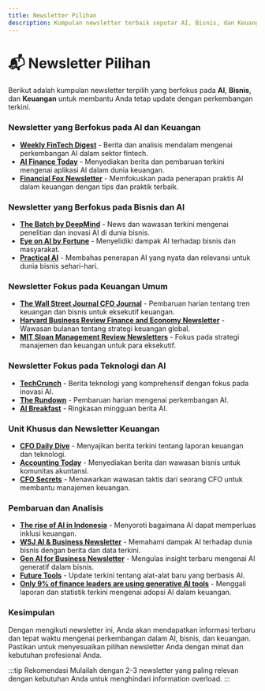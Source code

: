 ```yaml
---
title: Newsletter Pilihan
description: Kumpulan newsletter terbaik seputar AI, Bisnis, dan Keuangan
---
```


# 📬 Newsletter Pilihan

Berikut adalah kumpulan newsletter terpilih yang berfokus pada **AI**, **Bisnis**, dan **Keuangan** untuk membantu Anda tetap update dengan perkembangan terkini.

### Newsletter yang Berfokus pada AI dan Keuangan

* **[Weekly FinTech Digest](https://www.solving-finance.com/post/3-finance-ai-newsletters)** - Berita dan analisis mendalam mengenai perkembangan AI dalam sektor fintech.
* **[AI Finance Today](https://www.aifinancetoday.com)** - Menyediakan berita dan pembaruan terkini mengenai aplikasi AI dalam dunia keuangan.
* **[Financial Fox Newsletter](https://www.financialfox.com/newsletter)** - Memfokuskan pada penerapan praktis AI dalam keuangan dengan tips dan praktik terbaik.

### Newsletter yang Berfokus pada Bisnis dan AI

* **[The Batch by DeepMind](https://www.deepmind.com/thebatch)** - News dan wawasan terkini mengenai penelitian dan inovasi AI di dunia bisnis.
* **[Eye on AI by Fortune](https://fortune.com/eye-on-ai)** - Menyelidiki dampak AI terhadap bisnis dan masyarakat.
* **[Practical AI](https://www.practicalai.com)** - Membahas penerapan AI yang nyata dan relevansi untuk dunia bisnis sehari-hari.

### Newsletter Fokus pada Keuangan Umum

* **[The Wall Street Journal CFO Journal](https://www.wsj.com/newsletters/wsj-ai-business)** - Pembaruan harian tentang tren keuangan dan bisnis untuk eksekutif keuangan.
* **[Harvard Business Review Finance and Economy Newsletter](https://hbr.org/newsletters)** - Wawasan bulanan tentang strategi keuangan global.
* **[MIT Sloan Management Review Newsletters](https://sloanreview.mit.edu/newsletters)** - Fokus pada strategi manajemen dan keuangan untuk para eksekutif.

### Newsletter Fokus pada Teknologi dan AI

* **[TechCrunch](https://techcrunch.com)** - Berita teknologi yang komprehensif dengan fokus pada inovasi AI.
* **[The Rundown](https://www.therundown.com)** - Pembaruan harian mengenai perkembangan AI.
* **[AI Breakfast](https://www.aibreakfast.com)** - Ringkasan mingguan berita AI.

### Unit Khusus dan Newsletter Keuangan

* **[CFO Daily Dive](https://www.cfodive.com)** - Menyajikan berita terkini tentang laporan keuangan dan teknologi.
* **[Accounting Today](https://www.accountingtoday.com)** - Menyediakan berita dan wawasan bisnis untuk komunitas akuntansi.
* **[CFO Secrets](https://www.cfosecrets.com)** - Menawarkan wawasan taktis dari seorang CFO untuk membantu manajemen keuangan.

### Pembaruan dan Analisis

* **[The rise of AI in Indonesia](https://www.weforum.org/stories/2025/02/rise-of-ai-in-indonesia/)** - Menyoroti bagaimana AI dapat memperluas inklusi keuangan.
* **[WSJ AI & Business Newsletter](https://www.wsj.com/newsletters/wsj-ai-business)** - Memahami dampak AI terhadap dunia bisnis dengan berita dan data terkini.
* **[Gen AI for Business Newsletter](https://medium.com/@eugina.jordan/gen-ai-for-business-newsletter-edition-44-valentines-edition-95e29fdea47e)** - Mengulas insight terbaru mengenai AI generatif dalam bisnis.
* **[Future Tools](https://www.futuretools.io)** - Update terkini tentang alat-alat baru yang berbasis AI.
* **[Only 9% of finance leaders are using generative AI tools](https://www.cfo.com/news/finance-leaders-are-using-generative-ai-tools-artificial-intelligence/735283/)** - Menggali laporan dan statistik terkini mengenai adopsi AI dalam keuangan.

### Kesimpulan

Dengan mengikuti newsletter ini, Anda akan mendapatkan informasi terbaru dan tepat waktu mengenai perkembangan dalam AI, bisnis, dan keuangan. Pastikan untuk menyesuaikan pilihan newsletter Anda dengan minat dan kebutuhan profesional Anda.

:::tip Rekomendasi
Mulailah dengan 2-3 newsletter yang paling relevan dengan kebutuhan Anda untuk menghindari information overload.
:::